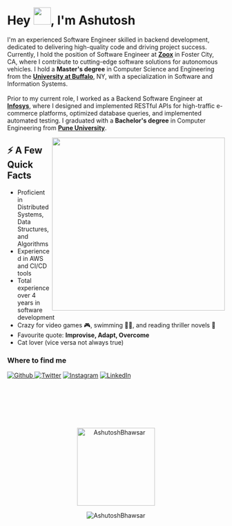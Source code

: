 <h1>Hey <img src="https://slackmojis.com/emojis/4594-blob-wave/download" width="40"/>, I'm Ashutosh</h1>
<p>I'm an experienced Software Engineer skilled in backend development, dedicated to delivering high-quality code and driving project success. Currently, I hold the position of Software Engineer at <a href="https://zoox.com/" target="_blank"><strong>Zoox</strong></a> in Foster City, CA, where I contribute to cutting-edge software solutions for autonomous vehicles. I hold a <strong>Master's degree</strong> in Computer Science and Engineering from the <a href="http://www.buffalo.edu/" target="_blank"><strong>University at Buffalo</strong></a>, NY, with a specialization in Software and Information Systems. <br><br>Prior to my current role, I worked as a Backend Software Engineer at <a href="https://www.infosys.com/" target="_blank"><strong>Infosys</strong></a>, where I designed and implemented RESTful APIs for high-traffic e-commerce platforms, optimized database queries, and implemented automated testing. I graduated with a <strong>Bachelor's degree</strong> in Computer Engineering from <a href="http://www.unipune.ac.in/" target="_blank"><strong>Pune University</strong></a>.</p>

<img align="right" src="https://i.imgur.com/4SdB78W.gif" width="400" height="400" />
<h2>⚡️ A Few Quick Facts</h2>
<ul>
  <li>Proficient in Distributed Systems, Data Structures, and Algorithms </li>
  <li>Experienced in AWS and CI/CD tools</li>
  <li>Total experience over 4 years in software development</li>
  <li>Crazy for video games 🎮, swimming 🏊🏼, and  reading thriller novels 📖</li>
  <li>Favourite quote: <strong>Improvise, Adapt, Overcome</strong></li>
  <li>Cat lover (vice versa not always true)</li>
</ul>

<h3>Where to find me</h3>
<p><a href="https://github.com/AshutoshBhawsar" target="_blank"><img alt="Github" src="https://img.shields.io/badge/GitHub-%2312100E.svg?&style=for-the-badge&logo=Github&logoColor=white" />  <a href="https://twitter.com/ashutosh10_1" target="_blank"><img alt="Twitter" src="https://img.shields.io/badge/twitter-%231DA1F2.svg?&style=for-the-badge&logo=twitter&logoColor=white" /></a>  <a href="https://www.instagram.com/ashutosh_10.1" target="_blank"><img alt="Instagram" src="https://img.shields.io/badge/Instagram-E4405F?style=for-the-badge&logo=instagram&logoColor=white" /></a>  <a href="https://www.linkedin.com/in/AshutoshBhawsar" target="_blank"><img alt="LinkedIn" src="https://img.shields.io/badge/linkedin-%230077B5.svg?&style=for-the-badge&logo=linkedin&logoColor=white" /></a>
  </p>
<br>
<br>
<br>
  <br>
<br>
  <p align="center"><img height="180em" src="https://github-readme-stats.vercel.app/api?username=AshutoshBhawsar&hide_border=true&count_private=true&show_icons=true&theme=dark" alt="AshutoshBhawsar" align = "center"/>
<!-- <img height="180em" src="https://github-readme-stats.vercel.app/api/top-langs?username=AshutoshBhawsar&show_icons=true&locale=en&layout=compact&hide_border=true&theme=radical" alt="AshutoshBhawsar" align = "center"/></p>
 -->
<p align="center"><img src="https://github-readme-streak-stats.herokuapp.com/?user=AshutoshBhawsar&theme=black-ice&hide_border=true&stroke=0000&background=0D1117&ring=e05397&fire=e05397&currStreakLabel=e05397" alt="AshutoshBhawsar" /></p>
